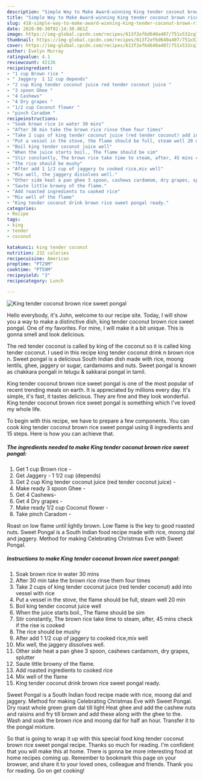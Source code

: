 ```yaml
---
description: "Simple Way to Make Award-winning King tender coconut brown rice sweet pongal"
title: "Simple Way to Make Award-winning King tender coconut brown rice sweet pongal"
slug: 418-simple-way-to-make-award-winning-king-tender-coconut-brown-rice-sweet-pongal
date: 2020-06-30T02:14:30.861Z
image: https://img-global.cpcdn.com/recipes/613f2ef6d640a407/751x532cq70/king-tender-coconut-brown-rice-sweet-pongal-recipe-main-photo.jpg
thumbnail: https://img-global.cpcdn.com/recipes/613f2ef6d640a407/751x532cq70/king-tender-coconut-brown-rice-sweet-pongal-recipe-main-photo.jpg
cover: https://img-global.cpcdn.com/recipes/613f2ef6d640a407/751x532cq70/king-tender-coconut-brown-rice-sweet-pongal-recipe-main-photo.jpg
author: Evelyn Murray
ratingvalue: 4.1
reviewcount: 42136
recipeingredient:
- "1 cup Brown rice "
- " Jaggery  1 12 cup depends"
- "2 cup King tender coconut juice red tender coconut juice "
- "3 spoon Ghee "
- "4 Cashews"
- "4 Dry grapes "
- "1/2 cup Coconut flower "
- "pinch Caradom "
recipeinstructions:
- "Soak brown rice in water 30 mins"
- "After 30 min take the brown rice rinse them four times"
- "Take 2 cups of king tender coconut juice (red tender coconut) add into vessel with rice"
- "Put a vessel in the stove, the flame should be full, steam well 20 min"
- "Boil king tender coconut juice well"
- "When the juice starts boil., The flame should be sim"
- "Stir constantly, The brown rice take time to steam, after, 45 mins check if the rise is cooked"
- "The rice should be mushy"
- "After add 1 1/2 cup of jaggery to cooked rice,mix well"
- "Mix well, the jaggery dissolves well."
- "Other side heat a pan ghee 3 spoon, cashews cardamom, dry grapes, splutter"
- "Saute little browny of the flame."
- "Add roasted ingredients to cooked rice"
- "Mix well of the flame"
- "King tender coconut drink brown rice sweet pongal ready."
categories:
- Recipe
tags:
- king
- tender
- coconut

katakunci: king tender coconut 
nutrition: 232 calories
recipecuisine: American
preptime: "PT29M"
cooktime: "PT59M"
recipeyield: "3"
recipecategory: Lunch

---
```



![King tender coconut brown rice sweet pongal](https://img-global.cpcdn.com/recipes/613f2ef6d640a407/751x532cq70/king-tender-coconut-brown-rice-sweet-pongal-recipe-main-photo.jpg)

Hello everybody, it's John, welcome to our recipe site. Today, I will show you a way to make a distinctive dish, king tender coconut brown rice sweet pongal. One of my favorites. For mine, I will make it a bit unique. This is gonna smell and look delicious.

The red tender coconut is called by king of the coconut so it is called king tender coconut. I used in this recipe king tender coconut drink n brown rice n. Sweet pongal is a delicious South Indian dish made with rice, moong lentils, ghee, jaggery or sugar, cardamoms and nuts. Sweet pongal is known as chakkara pongali in telugu &amp; sakkarai pongal in tamil.

King tender coconut brown rice sweet pongal is one of the most popular of recent trending meals on earth. It is appreciated by millions every day. It's simple, it's fast, it tastes delicious. They are fine and they look wonderful. King tender coconut brown rice sweet pongal is something which I've loved my whole life.


To begin with this recipe, we have to prepare a few components. You can cook king tender coconut brown rice sweet pongal using 8 ingredients and 15 steps. Here is how you can achieve that.

<!--inarticleads1-->

##### The ingredients needed to make King tender coconut brown rice sweet pongal:

1. Get 1 cup Brown rice -
1. Get  Jaggery - 1 1/2 cup (depends)
1. Get 2 cup King tender coconut juice (red tender coconut juice) -
1. Make ready 3 spoon Ghee -
1. Get 4 Cashews-
1. Get 4 Dry grapes -
1. Make ready 1/2 cup Coconut flower -
1. Take pinch Caradom -


Roast on low flame until lightly brown. Low flame is the key to good roasted nuts. Sweet Pongal is a South Indian food recipe made with rice, moong dal and jaggery. Method for making Celebrating Christmas Eve with Sweet Pongal. 

<!--inarticleads2-->

##### Instructions to make King tender coconut brown rice sweet pongal:

1. Soak brown rice in water 30 mins
1. After 30 min take the brown rice rinse them four times
1. Take 2 cups of king tender coconut juice (red tender coconut) add into vessel with rice
1. Put a vessel in the stove, the flame should be full, steam well 20 min
1. Boil king tender coconut juice well
1. When the juice starts boil., The flame should be sim
1. Stir constantly, The brown rice take time to steam, after, 45 mins check if the rise is cooked
1. The rice should be mushy
1. After add 1 1/2 cup of jaggery to cooked rice,mix well
1. Mix well, the jaggery dissolves well.
1. Other side heat a pan ghee 3 spoon, cashews cardamom, dry grapes, splutter
1. Saute little browny of the flame.
1. Add roasted ingredients to cooked rice
1. Mix well of the flame
1. King tender coconut drink brown rice sweet pongal ready.


Sweet Pongal is a South Indian food recipe made with rice, moong dal and jaggery. Method for making Celebrating Christmas Eve with Sweet Pongal. Dry roast whole green gram dal till light Heat ghee and add the cashew nuts and raisins and fry till brown and add these along with the ghee to the. Wash and soak the brown rice and moong dal for half an hour. Transfer it to the pongal mixture. 

So that is going to wrap it up with this special food king tender coconut brown rice sweet pongal recipe. Thanks so much for reading. I'm confident that you will make this at home. There is gonna be more interesting food at home recipes coming up. Remember to bookmark this page on your browser, and share it to your loved ones, colleague and friends. Thank you for reading. Go on get cooking!
